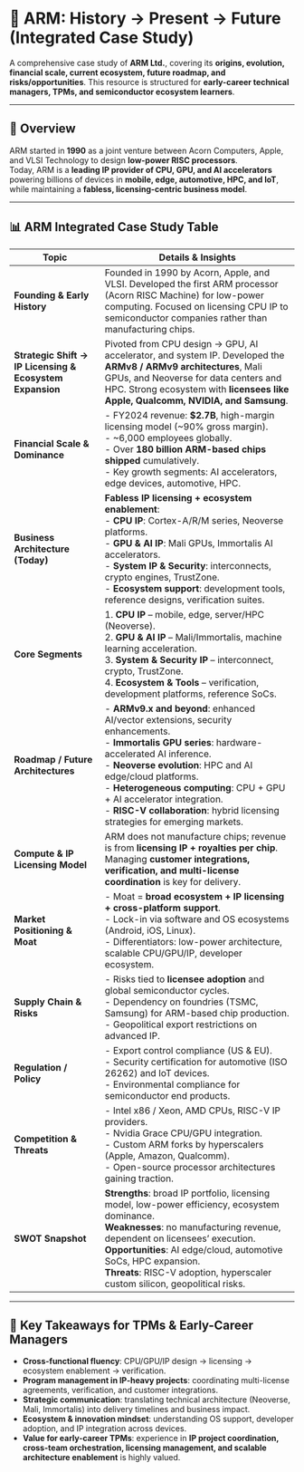 # 🚀 ARM: History → Present → Future (Integrated Case Study)

A comprehensive case study of **ARM Ltd.**, covering its **origins, evolution, financial scale, current ecosystem, future roadmap, and risks/opportunities**. This resource is structured for **early-career technical managers, TPMs, and semiconductor ecosystem learners**.

---

## 📖 Overview
ARM started in **1990** as a joint venture between Acorn Computers, Apple, and VLSI Technology to design **low-power RISC processors**.  
Today, ARM is a **leading IP provider of CPU, GPU, and AI accelerators** powering billions of devices in **mobile, edge, automotive, HPC, and IoT**, while maintaining a **fabless, licensing-centric business model**.

---

## 📊 ARM Integrated Case Study Table

| **Topic** | **Details & Insights** |
|-----------|-------------------------|
| **Founding & Early History** | Founded in 1990 by Acorn, Apple, and VLSI. Developed the first ARM processor (Acorn RISC Machine) for low-power computing. Focused on licensing CPU IP to semiconductor companies rather than manufacturing chips. |
| **Strategic Shift → IP Licensing & Ecosystem Expansion** | Pivoted from CPU design → GPU, AI accelerator, and system IP. Developed the **ARMv8 / ARMv9 architectures**, Mali GPUs, and Neoverse for data centers and HPC. Strong ecosystem with **licensees like Apple, Qualcomm, NVIDIA, and Samsung**. |
| **Financial Scale & Dominance** | - FY2024 revenue: **$2.7B**, high-margin licensing model (~90% gross margin). <br> - ~6,000 employees globally. <br> - Over **180 billion ARM-based chips shipped** cumulatively. <br> - Key growth segments: AI accelerators, edge devices, automotive, HPC. |
| **Business Architecture (Today)** | **Fabless IP licensing + ecosystem enablement**: <br> - **CPU IP**: Cortex-A/R/M series, Neoverse platforms. <br> - **GPU & AI IP**: Mali GPUs, Immortalis AI accelerators. <br> - **System IP & Security**: interconnects, crypto engines, TrustZone. <br> - **Ecosystem support**: development tools, reference designs, verification suites. |
| **Core Segments** | 1. **CPU IP** – mobile, edge, server/HPC (Neoverse). <br> 2. **GPU & AI IP** – Mali/Immortalis, machine learning acceleration. <br> 3. **System & Security IP** – interconnect, crypto, TrustZone. <br> 4. **Ecosystem & Tools** – verification, development platforms, reference SoCs. |
| **Roadmap / Future Architectures** | - **ARMv9.x and beyond**: enhanced AI/vector extensions, security enhancements. <br> - **Immortalis GPU series**: hardware-accelerated AI inference. <br> - **Neoverse evolution**: HPC and AI edge/cloud platforms. <br> - **Heterogeneous computing**: CPU + GPU + AI accelerator integration. <br> - **RISC-V collaboration**: hybrid licensing strategies for emerging markets. |
| **Compute & IP Licensing Model** | ARM does not manufacture chips; revenue is from **licensing IP + royalties per chip**. Managing **customer integrations, verification, and multi-license coordination** is key for delivery. |
| **Market Positioning & Moat** | - Moat = **broad ecosystem + IP licensing + cross-platform support**. <br> - Lock-in via software and OS ecosystems (Android, iOS, Linux). <br> - Differentiators: low-power architecture, scalable CPU/GPU/IP, developer ecosystem. |
| **Supply Chain & Risks** | - Risks tied to **licensee adoption** and global semiconductor cycles. <br> - Dependency on foundries (TSMC, Samsung) for ARM-based chip production. <br> - Geopolitical export restrictions on advanced IP. |
| **Regulation / Policy** | - Export control compliance (US & EU). <br> - Security certification for automotive (ISO 26262) and IoT devices. <br> - Environmental compliance for semiconductor end products. |
| **Competition & Threats** | - Intel x86 / Xeon, AMD CPUs, RISC-V IP providers. <br> - Nvidia Grace CPU/GPU integration. <br> - Custom ARM forks by hyperscalers (Apple, Amazon, Qualcomm). <br> - Open-source processor architectures gaining traction. |
| **SWOT Snapshot** | **Strengths**: broad IP portfolio, licensing model, low-power efficiency, ecosystem dominance. <br> **Weaknesses**: no manufacturing revenue, dependent on licensees’ execution. <br> **Opportunities**: AI edge/cloud, automotive SoCs, HPC expansion. <br> **Threats**: RISC-V adoption, hyperscaler custom silicon, geopolitical risks. |

---

## 🎯 Key Takeaways for TPMs & Early-Career Managers
- **Cross-functional fluency**: CPU/GPU/IP design → licensing → ecosystem enablement → verification.  
- **Program management in IP-heavy projects**: coordinating multi-license agreements, verification, and customer integrations.  
- **Strategic communication**: translating technical architecture (Neoverse, Mali, Immortalis) into delivery timelines and business impact.  
- **Ecosystem & innovation mindset**: understanding OS support, developer adoption, and IP integration across devices.  
- **Value for early-career TPMs**: experience in **IP project coordination, cross-team orchestration, licensing management, and scalable architecture enablement** is highly valued.
